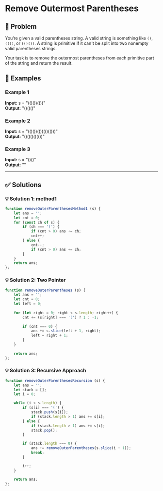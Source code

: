 # Remove Outermost Parentheses

## 📝 Problem

You’re given a valid parentheses string. A valid string is something like `()`, `(())`, or `(()())`. A string is primitive if it can't be split into two nonempty valid parentheses strings.

Your task is to remove the outermost parentheses from each primitive part of the string and return the result.


## 📌 Examples

### Example 1

**Input:** s = "(()())(())"  
**Output:** "()()()"

### Example 2

**Input:** s = "(()())(())(()(()))"  
**Output:** "()()()()(())"

### Example 3

**Input:** s = "()()"  
**Output:** ""

---

## ✅ Solutions

### 💡 Solution 1: method1

```javascript
function removeOuterParenthesesMethod1 (s) {
    let ans = '';
    let cnt = 0;
    for (const ch of s) {
        if (ch === '(') {
            if (cnt > 0) ans += ch;
            cnt++;
        } else {
            cnt--;
            if (cnt > 0) ans += ch;
        }
    }
    return ans;
};
```

### 💡 Solution 2: Two Pointer

```javascript
function removeOuterParentheses (s) {
    let ans = '';
    let cnt = 0;
    let left = 0;
    
    for (let right = 0; right < s.length; right++) {
        cnt += (s[right] === '(') ? 1 : -1;
        
        if (cnt === 0) {
            ans += s.slice(left + 1, right);
            left = right + 1;
        }
    }
    
    return ans;
};
```

### 💡 Solution 3: Recursive Approach

```javascript
function removeOuterParenthesesRecursion (s) {
    let ans = '';
    let stack = [];
    let i = 0;

    while (i < s.length) {
        if (s[i] === '(') {
            stack.push(s[i]);
            if (stack.length > 1) ans += s[i];
        } else {
            if (stack.length > 1) ans += s[i];
            stack.pop();
        }

        if (stack.length === 0) {
            ans += removeOuterParentheses(s.slice(i + 1));
            break;
        }

        i++;
    }
    
    return ans;
};
```